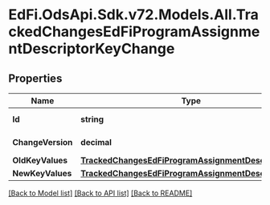 # EdFi.OdsApi.Sdk.v72.Models.All.TrackedChangesEdFiProgramAssignmentDescriptorKeyChange

## Properties

Name | Type | Description | Notes
------------ | ------------- | ------------- | -------------
**Id** | **string** | Resource identifier | [optional] 
**ChangeVersion** | **decimal** | Change version | [optional] 
**OldKeyValues** | [**TrackedChangesEdFiProgramAssignmentDescriptorKey**](TrackedChangesEdFiProgramAssignmentDescriptorKey.md) |  | [optional] 
**NewKeyValues** | [**TrackedChangesEdFiProgramAssignmentDescriptorKey**](TrackedChangesEdFiProgramAssignmentDescriptorKey.md) |  | [optional] 

[[Back to Model list]](../../README.md#documentation-for-models) [[Back to API list]](../../README.md#documentation-for-api-endpoints) [[Back to README]](../../README.md)

